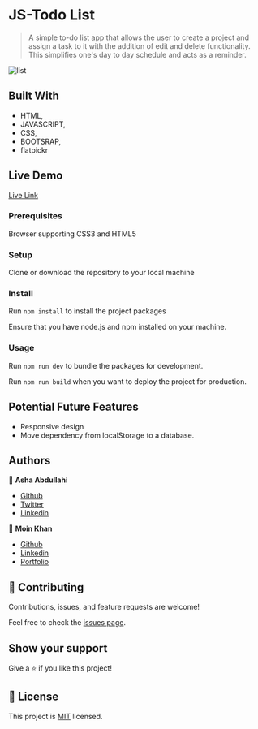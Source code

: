 # JS-Todo List

> A simple to-do list app that allows the user to create a project and assign a task to it with the addition of edit and delete functionality. This simplifies one's day to day schedule and acts as a reminder.

![list](https://user-images.githubusercontent.com/25789605/95614498-48905c00-0a6f-11eb-808e-f41bf8466d9a.png)


## Built With

- HTML,
- JAVASCRIPT,
- CSS,
- BOOTSRAP,
- flatpickr

## Live Demo

[Live Link](https://elated-franklin-4de9bd.netlify.app/)

### Prerequisites

 Browser supporting CSS3 and HTML5

### Setup

Clone or download the repository to your local machine

### Install

Run `npm install` to install the project packages

Ensure that you have node.js and npm installed on your machine.

### Usage

Run `npm run dev` to bundle the packages for development. 

Run `npm run build` when you want to deploy the project for production.

## Potential Future Features

 - Responsive design
 - Move dependency from localStorage to a database.

## Authors

👤 **Asha Abdullahi**

- [Github](https://github.com/Ashah15)
- [Twitter](https://twitter.com/AshaAbdullahi13)
- [Linkedin](https://www.linkedin.com/in/ashaabdullahi/)

👤 **Moin Khan**

- [Github](https://github.com/moinkhanif)
- [Linkedin](https://www.linkedin.com/in/moinkhanif/)
- [Portfolio](https://moinkhanif.dev)

## 🤝 Contributing

Contributions, issues, and feature requests are welcome!

Feel free to check the [issues page](issues/).

## Show your support

Give a ⭐️ if you like this project!

## 📝 License

This project is [MIT](lic.url) licensed.
